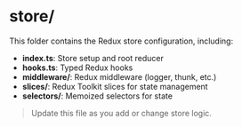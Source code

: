 # store/

This folder contains the Redux store configuration, including:
- **index.ts**: Store setup and root reducer
- **hooks.ts**: Typed Redux hooks
- **middleware/**: Redux middleware (logger, thunk, etc.)
- **slices/**: Redux Toolkit slices for state management
- **selectors/**: Memoized selectors for state

> Update this file as you add or change store logic. 
